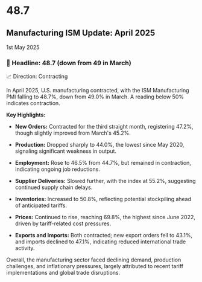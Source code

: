 # 48.7

## Manufacturing ISM Update: April 2025

1st May 2025

### 🔑 Headline: 48.7 (down from 49 in March)

📈 Direction: Contracting

In April 2025, U.S. manufacturing contracted, with the ISM Manufacturing PMI falling to 48.7%, down from 49.0% in March. A reading below 50% indicates contraction.

**Key Highlights:**

* **New Orders:** Contracted for the third straight month, registering 47.2%, though slightly improved from March's 45.2%.

* **Production:** Dropped sharply to 44.0%, the lowest since May 2020, signaling significant weakness in output.

* **Employment:** Rose to 46.5% from 44.7%, but remained in contraction, indicating ongoing job reductions.

* **Supplier Deliveries:** Slowed further, with the index at 55.2%, suggesting continued supply chain delays.

* **Inventories:** Increased to 50.8%, reflecting potential stockpiling ahead of anticipated tariffs.

* **Prices:** Continued to rise, reaching 69.8%, the highest since June 2022, driven by tariff-related cost pressures.

* **Exports and Imports:** Both contracted; new export orders fell to 43.1%, and imports declined to 47.1%, indicating reduced international trade activity.

Overall, the manufacturing sector faced declining demand, production challenges, and inflationary pressures, largely attributed to recent tariff implementations and global trade disruptions.
